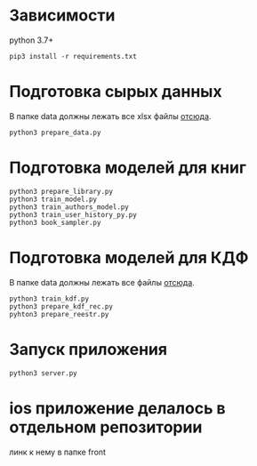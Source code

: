 # Зависимости
python 3.7+

``pip3 install -r requirements.txt``

# Подготовка сырых данных 
В папке data должны лежать все xlsx файлы [отсюда](https://drive.google.com/drive/folders/1AQjt73rLgM7EBapqGjifzcMFOmiH0-MF).
```
python3 prepare_data.py
```

# Подготовка моделей для книг
```
python3 prepare_library.py
python3 train_model.py
python3 train_authors_model.py
python3 train_user_history_py.py
python3 book_sampler.py
```

# Подготовка моделей для КДФ
В папке data должны лежать все файлы [отсюда](https://drive.google.com/drive/folders/13Egz5APU8eJZ8N8md0Pm2xb7E3d7cJxK).
```
python3 train_kdf.py
python3 prepare_kdf_rec.py
pyhton3 prepare_reestr.py

```

# Запуск приложения
``python3 server.py``

# ios приложение делалось в отдельном репозитории
линк к нему в папке front
